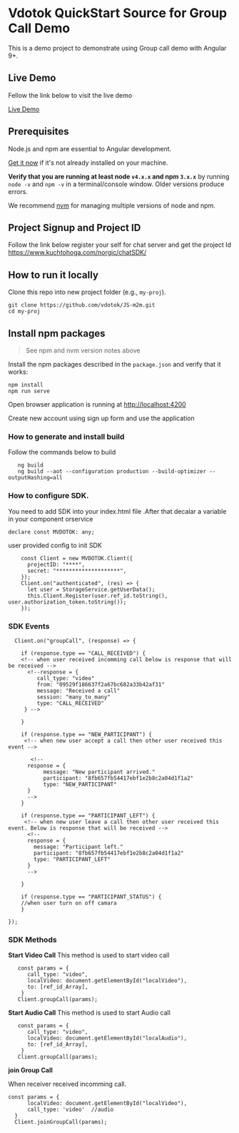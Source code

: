 # Vdotok QuickStart Source for Group Call Demo
This is a demo project to demonstrate using  Group call demo with Angular 9+.

## Live Demo
 Fellow the link below to visit the live demo
 
  <a href="http://m2m.vdotok.com" target="_blank" title="Chat Demo">Live Demo</a> 
  
 
## Prerequisites

Node.js and npm are essential to Angular development. 
    
<a href="https://docs.npmjs.com/getting-started/installing-node" target="_blank" title="Installing Node.js and updating npm">
Get it now</a> if it's not already installed on your machine.
 
**Verify that you are running at least node `v4.x.x` and npm `3.x.x`**
by running `node -v` and `npm -v` in a terminal/console window.
Older versions produce errors.

We recommend [nvm](https://github.com/creationix/nvm) for managing multiple versions of node and npm.


## Project Signup and Project ID

Follow the link below register your self for chat server and get the project Id
	https://www.kuchtohoga.com/norgic/chatSDK/
  
## How to run it locally

Clone this repo into new project folder (e.g., `my-proj`).
```shell
git clone https://github.com/vdotok/JS-m2m.git
cd my-proj

```

## Install npm packages

> See npm and nvm version notes above

Install the npm packages described in the `package.json` and verify that it works:

```shell
npm install
npm run serve
```
Open browser application is running at <a href="http://localhost:4200" target="_blank" title="localhost">
http://localhost:4200</a> 

Create new account using sign up form and use the application

###  How to generate and install build 
Follow the commands below to build
 
```shell
   ng build 
   ng build --aot --configuration production --build-optimizer --outputHashing=all
```


### How to configure SDK.
You need to add SDK into your index.html file .After that decalar a variable in your component  orservice

```shell
declare const MVDOTOK: any;

```

user provided config to init SDK

```shell
    const Client = new MVDOTOK.Client({
      projectID: "****",
      secret: "********************",
    });
    Client.on("authenticated", (res) => {
      let user = StorageService.getUserData();
      this.Client.Register(user.ref_id.toString(), user.authorization_token.toString());
    });
```
### SDK Events


```
  Client.on("groupCall", (response) => {

    if (response.type == "CALL_RECEIVED") {
    <!-- when user received incomming call below is response that will be received -->
      <!--response = {
         call_type: "video"
         from: "09529f186637f2a67bc682a33b42af31"
         message: "Received a call"
         session: "many_to_many"
         type: "CALL_RECEIVED"
     } -->
       
    }

    if (response.type == "NEW_PARTICIPANT") {
     <!-- when new user accept a call then other user received this event -->
     
       <!--    
      response = {
           message: "New participant arrived."
           participant: "8fb657fb54417ebf1e2b8c2a04d1f1a2"
           type: "NEW_PARTICIPANT"
      }
      -->
    }

    if (response.type == "PARTICIPANT_LEFT") {
     <!-- when new user leave a call then other user received this event. Below is response that will be received -->
      <!--    
      response = {
        message: "Participant left."
        participant: "8fb657fb54417ebf1e2b8c2a04d1f1a2"
        type: "PARTICIPANT_LEFT"
      }
      -->
     
    }

    if (response.type == "PARTICIPANT_STATUS") {
    //when user turn on off camara
    }

});

```

### SDK Methods

**Start Video Call**
This method is used to start video call

```
   const params = {
      call_type: "video",
      localVideo: document.getElementById("localVideo"),
      to: [ref_id_Array],
    }
   Client.groupCall(params);
 ```
 
 
**Start Audio Call**
This method is used to start Audio call

```
   const params = {
      call_type: "video",
      localVideo: document.getElementById("localAudio"),
      to: [ref_id_Array],
    }
   Client.groupCall(params);
 ```

**join Group Call**

When receiver received incomming call.	

```
const params = {
      localVideo: document.getElementById("localVideo"),
      call_type: 'video'  //audio
  }
  Client.joinGroupCall(params);
```



